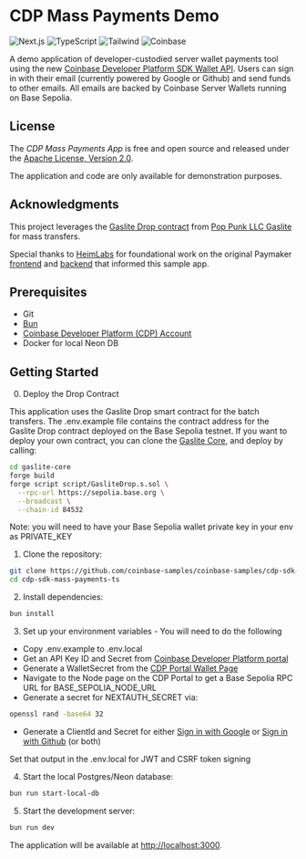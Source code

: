 # CDP Mass Payments Demo

![Next.js](https://img.shields.io/badge/-Next.js-000000?style=for-the-badge&logo=next.js&logoColor=white)
![TypeScript](https://img.shields.io/badge/-TypeScript-007ACC?style=for-the-badge&logo=typescript&logoColor=white)
![Tailwind](https://img.shields.io/badge/-SCSS-cd6799?style=for-the-badge&logo=SASS&logoColor=white)
![Coinbase](https://img.shields.io/badge/Coinbase-0052FF?style=for-the-badge&logo=Coinbase&logoColor=white)

A demo application of developer-custodied server wallet payments tool using the new [Coinbase Developer Platform SDK Wallet API](https://docs.cdp.coinbase.com/wallet-api-v2/docs/welcome). Users can sign in with their email (currently powered by Google or Github) and send funds to other emails. All emails are backed by Coinbase Server Wallets running on Base Sepolia.

## License

The *CDP Mass Payments App* is free and open source and released under the [Apache License, Version 2.0](LICENSE).

The application and code are only available for demonstration purposes.

## Acknowledgments

This project leverages the [Gaslite Drop contract](https://github.com/PopPunkLLC/gaslite-core/blob/main/src/GasliteDrop.sol) from [Pop Punk LLC Gaslite](https://www.gaslite.org/) for mass transfers.

Special thanks to [HeimLabs](https://www.heimlabs.com/) for foundational work on the original Paymaker [frontend](https://github.com/HeimLabs/coinbase-sdk-payout-frontend) and [backend](https://github.com/HeimLabs/coinbase-sdk-payout-backend) that informed this sample app.

## Prerequisites

- Git
- [Bun](https://bun.sh/docs/installation)
- [Coinbase Developer Platform (CDP) Account](https://portal.cdp.coinbase.com)
- Docker for local Neon DB

## Getting Started

0. Deploy the Drop Contract

This application uses the Gaslite Drop smart contract for the batch transfers.
The .env.example file contains the contract address for the Gaslite Drop contract
deployed on the Base Sepolia testnet. If you want to deploy your own contract,
you can clone the [Gaslite Core](https://github.com/PopPunkLLC/gaslite-core),
and deploy by calling:

```sh
cd gaslite-core
forge build
forge script script/GasliteDrop.s.sol \
  --rpc-url https://sepolia.base.org \
  --broadcast \
  --chain-id 84532
```

Note: you will need to have your Base Sepolia wallet private key in your env as PRIVATE_KEY

1. Clone the repository:

```sh
git clone https://github.com/coinbase-samples/coinbase-samples/cdp-sdk-mass-payments-ts.git
cd cdp-sdk-mass-payments-ts
```

2. Install dependencies:

```sh
bun install
```

3. Set up your environment variables - You will need to do the following

- Copy .env.example to .env.local
- Get an API Key ID and Secret from [Coinbase Developer Platform portal](https://portal.cdp.coinbase.com)
- Generate a WalletSecret from the [CDP Portal Wallet Page](https://portal.cdp.coinbase.com/products/wallet-api)
- Navigate to the Node page on the CDP Portal to get a Base Sepolia RPC URL for BASE_SEPOLIA_NODE_URL
- Generate a secret for NEXTAUTH_SECRET via:

```sh
openssl rand -base64 32
```

- Generate a ClientId and Secret for either [Sign in with Google](https://developers.google.com/identity/sign-in/web/sign-in) or [Sign in with Github](https://docs.github.com/en/apps/creating-github-apps/registering-a-github-app/registering-a-github-app) (or both)

Set that output in the .env.local for JWT and CSRF token signing

4. Start the local Postgres/Neon database:

```sh
bun run start-local-db
```

5. Start the development server:

```sh
bun run dev
```

The application will be available at [http://localhost:3000](http://localhost:3000).
